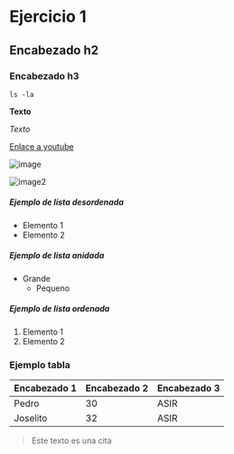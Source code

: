 <!-- Titulo -->

# Ejercicio 1

<!-- Titulo 2 -->

## Encabezado h2

<!-- Titulo 3 -->

### Encabezado h3

<!-- Comando -->

`ls -la`

<!-- Negrita -->

**Texto**

<!-- Cursiva -->

*Texto*

<!-- Enlace -->

[Enlace a youtube](https://www.youtube.com/)

<!-- Enlace foto -->

![image](https://user-images.githubusercontent.com/114144260/192457670-547f3155-2fa6-46dd-a417-bbb85c15de45.png)

<!-- Foto desde carpeta -->

![image2]("C:\Users\Albarregas\Desktop\compWindows\Ejercicio_1\images\elbicho.jpg")

<!-- Lista desordenada -->

##### Ejemplo de lista desordenada

* Elemento 1
* Elemento 2

<!-- Lista anidada -->

##### Ejemplo de lista anidada

* Grande
  * Pequeno

<!-- Lista ordenada -->

##### Ejemplo de lista ordenada

1. Elemento 1
2. Elemento 2

<!-- Tabla -->

### Ejemplo tabla
| Encabezado 1 | Encabezado 2 | Encabezado 3
| --- | --- | ---
| Pedro | 30 | ASIR
| Joselito | 32 | ASIR 

<!-- Cita -->

> Este texto es una cita 
